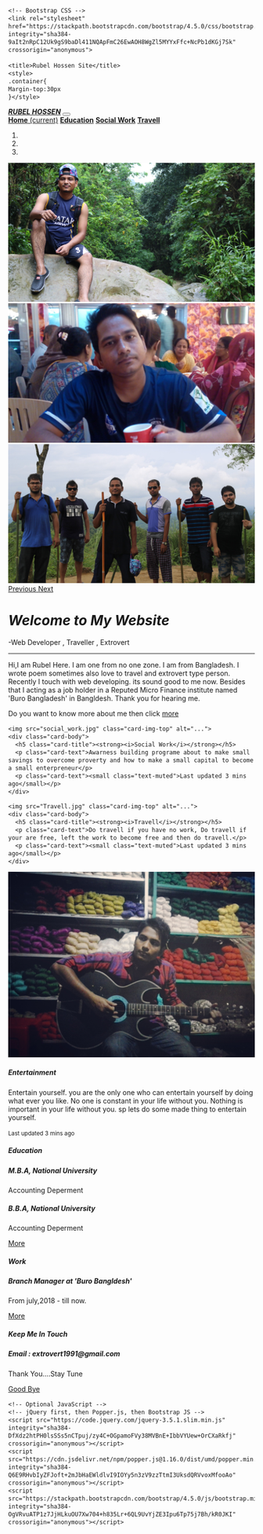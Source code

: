 
<html lang="en">
  <head>
    <!-- Required meta tags -->
    <meta charset="utf-8">
    <meta name="viewport" content="width=device-width, initial-scale=1, shrink-to-fit=no">

    <!-- Bootstrap CSS -->
    <link rel="stylesheet" href="https://stackpath.bootstrapcdn.com/bootstrap/4.5.0/css/bootstrap.min.css" integrity="sha384-9aIt2nRpC12Uk9gS9baDl411NQApFmC26EwAOH8WgZl5MYYxFfc+NcPb1dKGj7Sk" crossorigin="anonymous">

    <title>Rubel Hossen Site</title>
	<style>
	.container{
	Margin-top:30px
	}</style>
  </head>
  <body>
  <nav class="navbar navbar-expand-lg navbar navbar-dark bg-dark sticky-top">
  <a class="navbar-brand" href="#"><strong><i>RUBEL HOSSEN</i></strong></a>
  <button class="navbar-toggler" type="button" data-toggle="collapse" data-target="#navbarNavAltMarkup" aria-controls="navbarNavAltMarkup" aria-expanded="false" aria-label="Toggle navigation">
    <span class="navbar-toggler-icon"></span>
  </button>
  <div class="collapse navbar-collapse" id="navbarNavAltMarkup">
    <div class="navbar-nav">
      <a class="nav-item nav-link active" href="#"><strong>Home</strong> <span class="sr-only">(current)</span></a>
      <a class="nav-item nav-link" href="#Education"><strong>Education</strong></a>
      <a class="nav-item nav-link" href="#Socialwork"><strong>Social Work</strong></a>
      <a class="nav-item nav-link disabled" href="#Travell" tabindex="-1" aria-disabled="true"><strong>Travell</strong></a>
    </div>
  </div>
</nav>
  <div id="carouselExampleIndicators" class="carousel slide" data-ride="carousel">
  <ol class="carousel-indicators">
    <li data-target="#carouselExampleIndicators" data-slide-to="0" class="active"></li>
    <li data-target="#carouselExampleIndicators" data-slide-to="1"></li>
    <li data-target="#carouselExampleIndicators" data-slide-to="2"></li>
  </ol>
  <div class="carousel-inner">
    <div class="carousel-item active">
      <img src="cover1.jpg" class="d-block w-100" alt="...">
    </div>
    <div class="carousel-item">
      <img src="cover2.jpg" class="d-block w-100" alt="...">
    </div>
    <div class="carousel-item">
      <img src="cover3.jpg" class="d-block w-100" alt="...">
    </div>
  </div>
  <a class="carousel-control-prev" href="#carouselExampleIndicators" role="button" data-slide="prev">
    <span class="carousel-control-prev-icon" aria-hidden="true"></span>
    <span class="sr-only">Previous</span>
  </a>
  <a class="carousel-control-next" href="#carouselExampleIndicators" role="button" data-slide="next">
    <span class="carousel-control-next-icon" aria-hidden="true"></span>
    <span class="sr-only">Next</span>
  </a>
</div>
<div class="container">
  <div class="jumbotron">
  <h1 class="display-4"><strong><i>Welcome to My Website</i></strong></h1>
  <p class="lead">-Web Developer , Traveller , Extrovert</p>
  <hr class="my-4">
  <p>Hi,I am Rubel Here. I am one from no one zone. I am from Bangladesh. I wrote poem sometimes also love to travel and extrovert type person. Recently I touch with web developing. its sound good to me now. Besides that I acting as a job holder in a Reputed Micro Finance institute named 'Buro Bangladesh' in Bangldesh. Thank you for hearing me.</p>
  Do you want to know more about me then click <a class="btn btn-primary btn-lg" href="https://www.facebook.com/rubel.hossen1" role="button">more</a>
</div>
</div>
<div class="container">
  <div class="card-deck">
  
    <img src="social_work.jpg" class="card-img-top" alt="...">
    <div class="card-body">
      <h5 class="card-title"><strong><i>Social Work</i></strong></h5>
      <p class="card-text">Awarness building programe about to make small savings to overcome proverty and how to make a small capital to become a small enterpreneur</p>
      <p class="card-text"><small class="text-muted">Last updated 3 mins ago</small></p>
    </div>
  </div>
  
    <img src="Travell.jpg" class="card-img-top" alt="...">
    <div class="card-body">
      <h5 class="card-title"><strong><i>Travell</i></strong></h5>
      <p class="card-text">Do travell if you have no work, Do travell if your are free, left the work to become free and then do travell.</p>
      <p class="card-text"><small class="text-muted">Last updated 3 mins ago</small></p>
    </div>
  </div>
  <div class="card">
    <img src="Entertainment.jpg" class="card-img-top" alt="...">
    <div class="card-body">
      <h5 class="card-title"><strong><i>Entertainment</i></strong></h5>
      <p class="card-text">Entertain yourself. you are the only one who can entertain yourself by doing what ever you like. No one is constant in your life without you. Nothing is important in your life without you. sp lets do some made thing to entertain yourself. </p>
      <p class="card-text"><small class="text-muted">Last updated 3 mins ago</small></p>
    </div>
  </div>

  <div class="card">
  <h5 class="card-header">Education</h5>
  <div class="card-body">
    <h5 class="card-title">M.B.A, National University</h5>
    <p class="card-text">Accounting Deperment</p>
    <h5 class="card-title">B.B.A, National University</h5>
    <p class="card-text">Accounting Deperment</p>
    <a href="#" class="btn btn-primary">More</a>
  </div>
</div>


<div class="container">
  <div class="card">
  <h5 class="card-header">Work</h5>
  <div class="card-body">
    <h5 class="card-title">Branch Manager at 'Buro Bangldesh'</h5>
    <p class="card-text">From july,2018 - till now.</p>
    <a href="#" class="btn btn-primary">More</a>
  </div>
</div>
</div>
<div class="container">
  <div class="card">
  <h5 class="card-header">Keep Me In Touch</h5>
  <div class="card-body">
    <h5 class="card-title">Email : extrovert1991@gmail.com</h5>
    <p class="card-text"> Thank You....Stay Tune</p>
    <a href="#" class="btn btn-primary">Good Bye</a>
  </div>
</div>
</div>
   

    <!-- Optional JavaScript -->
    <!-- jQuery first, then Popper.js, then Bootstrap JS -->
    <script src="https://code.jquery.com/jquery-3.5.1.slim.min.js" integrity="sha384-DfXdz2htPH0lsSSs5nCTpuj/zy4C+OGpamoFVy38MVBnE+IbbVYUew+OrCXaRkfj" crossorigin="anonymous"></script>
    <script src="https://cdn.jsdelivr.net/npm/popper.js@1.16.0/dist/umd/popper.min.js" integrity="sha384-Q6E9RHvbIyZFJoft+2mJbHaEWldlvI9IOYy5n3zV9zzTtmI3UksdQRVvoxMfooAo" crossorigin="anonymous"></script>
    <script src="https://stackpath.bootstrapcdn.com/bootstrap/4.5.0/js/bootstrap.min.js" integrity="sha384-OgVRvuATP1z7JjHLkuOU7Xw704+h835Lr+6QL9UvYjZE3Ipu6Tp75j7Bh/kR0JKI" crossorigin="anonymous"></script>
  </body>
</html>

